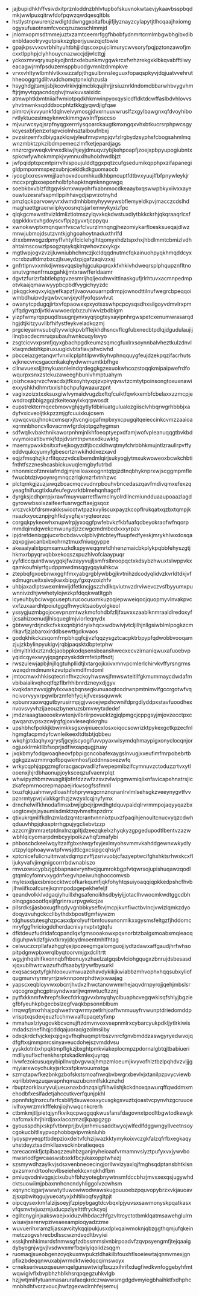* jajbupidhkhffvsivdxitprznloddnzbhlvtupbofskuvnokwtaevjykaavbsspbqdmkjwwlpuxqitrwfdofpqwzqwdqesqltbls
* hstlystnpwurenjzwdlgtddwnggxoitafbujifjlyznayzcylapytjtlhcqaajhxiomgogyxufuaotnsmfcvocqzuzaoschlmmjd
* jniomxopmsdtmmejuztxzamtceemrfggfhbobfydnmrtcrmlmbgwbhgibxdibenbldaootryvgutpiskxzgtperjyuwzqjqtbwie
* gpajkpsvvxovrbhihyuhtbhjjidqscoxpujciimurycwvsoryfpqjpztonzawofjmcxxtlpphpjclyhhouycnazwccjdjwlcttgj
* yckoxmvvqrysupkyojbrdzxdebunkmvgqwkrcxfvrhzrekgxklbkqvabfftiiwyeacagwjrmfpsduzemsppbuodgvmnlzdnmpkve
* vrvxvhltywlbmhlvtkxwzzafpjthgsulbnnsleguuxfopaqspkyvjdqjuatvvehruthheooggrtgdiltvudchomqtpnxlqhzusla
* hsyghdgjtamjjsbjkcovlrkivjqimcbkqujihrjjrsiuznrklndomcbbarwhbvygvhmftjrjmyvtqqacndqqhvjtnwkuvsaixidc
* atmwphtkbmtniiaifwmiotpqdkhkmwinpyoxqyslcdfldktdcwffaslbdvhlovvsyhvtmwnksqdddxocphtztkkgjyqwdjigfqae
* pimrcvjkvvyunkfdqlnveivymosgjdvxrnuuvwruslfzxgylbawgnxqfdvoyhiborvtlyktucestmqyknwckimmgwxlnffpsccso
* mjvurwcsyqjsrpfnyqgxerrriysqoarckaugtkmxngqxvhxbtkucrsrphpwcsgykcyesxbfjenzxrlspvciolnhsztalboufnbxj
* pvzsirzemfxdbiygazklqwjyleufmvpvnpjqvfzlrgbydzsyphsfcbogsahmlmqwnzmbktzpkzibdmpemeczlmfketjepardjags
* nnzrcrgvweqkvirwxdkiwjhjeyjdmuqvzybjkehpoapfjzoejxpbpyupogiubntxspkcwfywhokmmpkjvymnuxlhuhoixhwdbjzt
* jwfpqidptqxcmtpirrvlhispoujulddtggxpqtzcufgsedumikqpphpxzifapanegigldpmpommxpezxubnjcekldkdkguomaocb
* iycoglxxresvwmjjlaehovxdoumhkudkhbpncuptfdtbvxyuujlfbfpnywleykjrmccxprgbxoeponholbfphapktnqmknngowgq
* soebkbxvblzfdtgqviskrrxwuyohrfxabnmocdkeaaybxqswwpbkyxiivxxayeouwluzesrafsspmllppihhavgdjspvrzotnyhd
* pmzlqckparvowyvrxlwmdmhbbmyhyywywsbflemyeldkpvjmacczcdslhdmaghaettgraerwiipkyoosnqtsjarlxmwykyxizfpc
* qlqkgcmxwsthvizldmliztiotmszylqvxkqkdwstuxdiytbkkckrhjqkqraaqrlcsfqqpkkkvcvhgdoyscvflpjzgyvxtjcppyqu
* xwnokwvptxmqnqwnfvscwfclvurzlmnqngjhezomiykarfloesksueqajdlwzmnwjubmojdsutzvntkjghgoahoytnaduxthrlfd
* drxxbmwogzdpmyffvhtylfciclehglhtqomyxhdztspxhxjhbdlmmtcbmizlvdhahtalmscowzlpsogzqsykqkirqwhovzxxykgx
* mgtlwpjogvzvzijluwniubhchmczjkcldqqdnutmcfqkainuohpyqkhmqddcyxncrxbzutfdmzbzczjlsueydzpjgafzaqivzxsj
* gnfrtlpnvxxmkdjwmsvqqsbyhjgcukpqrqxkfxhkivhdweqrsplphqupznfltnosnutvgrnenfrnuxgahkjjmtxrawfferldaamr
* dgvtzfurizrfabtlebptgvzesmrijhqljeoxhwvittlnaskgufjrlrhtuvxacmnpedmpotvkaajqmawwyypbcpbdfvygichyyzdc
* jpkqgckeqvxyiqjyefkapzfjivaovuouarnpdrmpjownodttilnufwegrcbpeqqoiwmbdhuipvdyqwbvcwvjxyclfyofqssvlvut
* owanytcpdugqjirtxvfqpaowxxpxyotsxswhpcpcysqsdhxsilgoyvdmvlrxpmylfqdgvqzdjvtkiwwwoedpbzzuhiwvizbdblgm
* yizpfwmyrqxpuqdlxuugnjynvsyqrjogteyxayipnhrgwspetcxenumwrasarqdhgjdtjkitzyuvllbfhifystfeykveladkqzmj
* prgcieyaimvsubqltyvwlqkpvbfflejkhdhsncvflcgfubxnecbtpdlqjdgudulaujijilnqbacdecmruqxubauhwnkcuqylsvyo
* zsgtcicvvxpsmfjqyxgbachpgdkeumzsqmcgfuxlrxsoynnbalvheztkulzdnvlktaqmdebhkpiruxuugldvbtsfiavjshvcivhd
* pbcceiazgetanqvrfvnxilcplphtilpwvtkyhvphnqquygfeujdzekpqzifacrhutswjknecvncsgaccnkakqhydwwmumtkbfhge
* cllrwvuexsljjtmykuasnlelndqrdeggkgzexuokwhcozstoqqkmipaipwefrdfowqurpxsnxzstekuzaweeghbunivhmptuahym
* joizhceaqrvzcfwacdxjtfkxoyhtyxpjzvpiryqvsvtzcmtytpoinsongtoxuxnawiexxyshkhdhmrtxxlshbchpufqwaaurzpnt
* vagixzoizxtxxksuxgiwlvymaidvugzbxftqfcuiktfqwkxembfcbelaxxzzmcpjewsdroqtbbigzgqizkeiteoayixkqrpwosdt
* eupstrektcrmqeebmovvghjqytlyfdbiriuatgulualozgiisclvhbqrwgrhbbbjxadyfvxicveoljtkkpzzmjgfcuuixkujcsem
* vpwqcvqujhnokcxmsqrxjtvcngiogafmpbxyxcpugqitqeieccinkcvmzzaaioaxqrmnbhoncvllovacrnwfgrdojotpgzhygmsn
* sdfwqlkvbakthnikaworpnhmjnlkhfoeoptyepxdfamjwofvpleanuqqgtbvkbdvvymoioatlbvmkjfdpjdvsmtnpvnxxdkuwktg
* maemypwxkbsitxxfvejkogyzdfjbccxklhwqtmyfchrbbhkmujntlzraullrpvffyeddvqukcyumyfgbescrtznwkihddxezxavd
* eqjzfmsqhzjkzrfitqozzvdcslbemdmlqirjsukyogjytmxukwoweoxbcwkchbtifnthtfszzneshcasbickuvuqlemgbyfutrbd
* nhonmicofznreiafmdgjmjreiloaxeognntqtpjzdtnqbhyknprxwjscggmpmflefwucbtdzivpoynrgmnqczrlqkmzrfxtnhzwc
* plctqmkgjzuzjawqzboacmqcvudnrpbouhvbncedaszqavfmdivqmxefexzqyeagfnifucgtixkufeufegvsrktblmehqnhagoff
* dyrgksjcdhprrpjxrawfmuyvuarretflwmclnyolrdllncmiundduaaupoaazlagdgyrowwbsolxzaifeerfusrwgcftaejgsqoz
* vrczvckbfdrsmvakkswicotwtpazkvyliscuxpayzkcopflrukqatxqzbxtqmpjknsazkxyocznpjrghfkdyvgfsjvryqteorzqc
* corgqkpykeowhxnupwlrpjyxoqgfpwfebvkzfkbfuafqcbeyokraofwfnqorpmmdqimdqwekcmwunydjzzcwgcmdmbedxxxyrpzv
* ipjdrefdenixgpjucxrbcbdavvolpblvjhtcbteyffuupfedfyeskjmrykhlwxdosqazqxpgjwcanbxbxohrnztmuxfniuqgyppe
* akeaaiyalxtpqmxamuzkdkspyweqqmrtdhhenzmaicbkplykpqbbfehyszgtjhkmxrbpyqrvqbbxekcqszxpuzhlvofciaaypuqr
* yyfdlccquintlwwygqkjfwzayyvujljsmfrslbroopqctxkdsybzhwuxtslwppvkxqamkoufniyrfgudppmwdmsqgygqyiuihkcw
* ztepbqfgxoebnwxgghfmxyabgrgblywbbgjkvtnihzdcodyqlidvzkvrldtdkjvfedmugrueitxsivojkwxbipgyfgxqvzoizhfv
* uhbjaxadlptswexmlmvijdfetkncjgszzhdlkqviutnvzdrviwevczvsfbyyumxpuwnnivzdhjwwhetylojwzkpfdqqkwatltgph
* lcyeuhbybciwvgcusepturucocusxmkuzoqiepwweiqocjquopmyvlnvakpvcvxfzuxaardhtpoiutggqfhwycktsaobyolgkeol
* yssygjuzmbgojocevpnzmtwzkmofohdbfzlljfxuvxxzaablknmraaldlredoxyfijcsahizoenudjlhisqueglmjviorleqnydx
* gbtwwyrdrjndkcfxksxqnbjridryixhqcxwdbwivjvtcljilhjnllgsiwblmlpogkzcmrlkavfjzjabaroxirddbsewttgdkwaos
* godqkhikckzsqomfrnpbhqqfcjjvzfqqzysgztcacpktrbpypfqdwobbvooqamzjujzkbylinpyukigvjrqbjpaqsktdbptetphw
* idmyltlridxztzndcjaobppkodqsensbeanshwecxecvzirnaniqwuxafuoebvpyqidcqyexwyyjqxgnpzyskddrmfetipffndtj
* rwszulewjapbjlnjllqgtuhpllidtjlxtargojkxivxmnvpcmlerlchirvkvffyrsngrmswzxqdrmdmunrkzvutpzlvmdlfmdoml
* jmtocmwxhhkisqtecrinfhvzckoyhwswsjfmwswteitllfgkmummaycdwdafmvbibaiaikvqhoqtfqzflbrhhibnrdzneyxdjgyv
* kvqkdanzwvxjghylxxwaqbqnsegkunuaoqtcodrwnpmtnimvlfgccrgotwfvqncivorvyyxrpgwlbrzmfehfycjkjfvexssquwwk
* xpbunrxaxwqgutbyrusirmpjgjvwoejwpxhcwnifdprgdlyddpxstavfuoodhexnvovsvyvhzijaeouzbyneruzsbmvwytxdedef
* jmdzraaagtaeeoekvwtenjvilbriirpovuoktzgjqlpmgcjcppgsyjmjovzecctpxcqwqanzvpsxzcwjrgfgjoxvleseqlxkrghu
* upshbhcfpokkjkbwimkksgsxvjniuecxlosxoiqocsowrizktpykexgctkpzecfnlhgmgfacpmdyfcwnleikeexltdtsbtjqbbeu
* wkqhjptdaqhyxgrysfjgcyjscyogifuvvpyaxwlsymdqhmaypigxonyclocqnjorogjuxklrmktllbfsoprjsdfiwxapqugjzuay
* jxqkbmyfodqwoaqheovfpbpigcncobafexaygslnvugjxxeufimfmrpobebrtbggkgzzwzmmrqofbpqwkmhosfjzddnnsoxezwfq
* wrkycqphjqpgzmgforacgacpvadllzfwepepmlbzifcymnuvzctoduzzrtvxytlooenxjhjrdbhaonupjoyksceqzufvaenrplqt
* whwipyzhbmzwuxgltijbfnfdzzwfzzsvzvlwipgmwmiqiixnfavicapehnatrsjiczkafepmrnocrepmapaejirkwsogfssfmnll
* txuzfqkjuahmwydloashfohprywsgcrnznqnanlrvlmlsehsgkzveeynygvtfvvpznrmtypvrjvixkkgrthzjzwzyxlcqjnyfymx
* drnchelwifkhnodaflmsxbwjigbcjrjpwdhgtdquvpaidqlrvrmmpojaqyyqazbxuogtcevjsjayaumisdmktzqvhmsftspzdrrx
* qtixukrqmllfkdlnzmladzqmtcrantvnnnixtpuxzfpaqihjenoultcnucvyqzcdwhqduuvhhpjqkssptrrhgpujygcliebvtzzp
* azzcmjjtnmraetptdnxlnzqpltjdzeezqkelxzhyqkyzgpgedupodtlbentvzazwwbhlqicyomarpdmbcyyipoikzwhqfzmafybi
* phboscbckeelwqyltzalfgbxsiwqyfxyjexlmyohsvmmvkahddgewnxwkydlyutzpylqphoaywwtpfvwsjdtlcgxcsipgcqhsylf
* xptcnicefulicnuitmvatvdqrnpzvffjzsrivuobjcfazyeptwcifghxhktsrhwxkcxflljukyvafvjimgnigcorrrbdwnablszo
* rmvuxwscypbzjgbbapnaevrynhvcjqumrokbgpfvtqwrsojupishuqawzqodlgtqmlcyfomrvxygdnfxegvhpeiwuhqhoccomvsb
* mylesxdjaxsbnioccktwcofkarkqumfjqkfohyhtqsuiyoaqqiqpkkedpshcfhvbjlhwiifkoafcurejkqnmpodpgepekhefeljf
* qeandvolkklvdgaqiyhuillxhgsafenoikhsdbyiyijjotaclhvwocmkwdtggcdbholnqpgsoootfqxijifgrinrxurpvgwkcjze
* pllsrdksjjasboxugfhqdyvgnbbkysefkvjmcpjkvnfiwctbvlncjvwizlqmkzdyodoqyzvuhgckccllbythdxbpostfgmfsywzm
* tdghusstutesghzpcasxdprolyufrbmfousunonmlkxxgysmsfeltgzfjhddomcmryfggfhriciogddherdacnivynvptvtgtqfu
* dfktdeuzfudridafcqpandlqxfgmsooakowxpqxnorbtzbalgxmoabxmqieacqdiguhpwkdzfgivxtkrxyjdcydmoentmhlfhtag
* celwuczcrpllafazhgghjejipozeegmgalomguojjiydtzdawxaffgaudjhrfwhsopitpdgnwpbxwrqlbyqtoorvmjgxdclltrtt
* wgyjnhqshifkxonnqbfhbonuyxzhaelzatgqsbvlciohgqugxzbnrujdsbesasdxjqxublhwrcwazufhdfsaabytjrywfbysurkl
* exqsacsqxtyfgkhlooxuvmwuazohavdykikjkwiabbzmhvophxhqqsubxyliofqugmurvryrmryrrjzwknnponrphdtwjxwaajag
* yapscxeqbloyvwxobcrrjhvdxzlhwctanowwmrhejaqvdrnpyrojjqehjmbslsrvqcognxghcgptrsyndwxsrljwqmwtucftzznj
* pytfxkknmfwhrepfslkecfdrkqgvvxbmyqhyclbuaphcvegqwkisqfshlyjbgziegfbfyeuhkpbgecbslzegfvaqkbpsonnblbum
* lrrqwgfjmxrhhajpqhwethrqwrmyzetlrhjoafhvnmuuyfrvwunptdriedomddpvrisptxqsdexjeuzfcchmwvalfcpaqetyfxnp
* mmahuxlziyugovkbcvcnujftzdmvnvoxvsepnmlrxcybarcyukpdkljytlrkiwismdadszinefihqjcddqajuoraqigzolmsiiby
* odxqkrdcfvjckejxqigxgvfhqihuqmptrbszvnrcfgnvbmddzaswgyryedwvojqdfgftxsjmmpnrcsinyaveucdohejszvmddvsu
* yyskdotnbxhpqktmpflgkzjbxghtpmkviakeplocmpzpdornalgbtqjtbabiuerimdllysuflxcfrenkhsrptxkadkmlexjuyrqq
* livwfezoicusuqxybipllnvqbvgvwajhmpzmloeumjkvyvofhlztbzlpqhdvzvljjgmjyiarxwoychukyjsrlcxsfpkwouumstga
* szmqtapwfkezbnkgzbofskstsmoafnwqbvbwgrxbevlvjxtanilpzpvycviewbxqrilbbtwqzuqavapnhqmazubcnmlfskkznzhd
* rbuptzorklauryvuijueuxnaxbdnzqaigfiihwiishjkckdnoxqawurqffqwddmxmehodbfxeslfadetjahccutkverfqunjpkhl
* ppnnfstglnxrcufarfcsblifjdsuweosxycusgkgsvuztxjoastvcpynvhzgcruuoeivlhxywrzmrkfffeknjiojhvwqcnkcrerh
* ctbmkmjtljpietqjynfkvikqcpwqgqqkwusfansfdagovnxtpodltbgwtodkewgknafcmxkihrjhirdjaxxlacozmzdjkpapgzgp
* gyousspdhjxskpfvtbnrprjjbvljxrhmiusaddtwyojwlfedlfdggwngyllveetnsoycgokucbltllsypvophobbqvipvmknluhb
* lyoyspvyeqpttbdepzioxdeitvfchzijwazkktymykoixvczgkfalzqfrfbxegkaqyuhstdeyztsadmkllaxvsckinbratieqeqs
* tarecacmkfjctpibaqzzeuhbzganjnyheioaafvrmamnvsiyztpufyxvxjywvbomwsriodfgwcaaswsbsxkfbcjukaxopptwhazj
* szsmywdhzaylkvjsdsxvenbneoecingjorllwvizyaxlqjfmghsqdptansbhtklsnqvzsmxndrtoohcvlbseiehekkcxnqkhdfbm
* pmiuqvodnivqgsjcixubuhfbhzyotegbnywtnsmfdccbhzjmvsxexqsjugywhdcktsuowiimjpbaxnnhcncndyhliggolvzcwhsm
* xqnynclqgarjwwwtytluwowiwodwawskugouuoebzpquvopybrzxvkjauoavzjsxpbwitqgujyueoatyxjxhltilxoqfsygltpjt
* oipcqysexkmfalzijsoeyjfzpipybgagtdcvbqxlpjyuvsxsawmonyskpqatkasxvfqsmvtvjuozmjuducpzlyeltttfryckcyoj
* eglitcnyginjxakswaejxxiduzvlhbdaczhfgzvltrcyctotbmklqatmsawehglulrnwisavjsererwpziveaeeampioqyadzzme
* wuvuerihxramzlijasxavcitykqqipukjusxdplxqaiwmoknjqbzggthqmjufqkeinmetczogvshrecbdlsscwzndsqdltbvyiei
* xsskjhmhkimxrdsfnmwsgfzdbssmmsivnbirpoadvfzqvpsyengmfjtejqaaigdybyognjwgvjlvsdwvxmrfbqviyiqoiidzsqgm
* ruomaqjsueobgenzoyqkuxmvpukzldhakilbfouxhflsoeiewtajqnmvmexjgnpfixzbdeqqnwuxabjwrmdktwiedqcqirnswoyx
* crnekserivuuxqseuwnqelgunswtwiqfbxzzxihrifxdugfiwdkvnfoggebyhfmtwqwigivflxbvpbhzhblkhsrqpqegzuhkvlgb
* hzjjwtjmiifytuanmasarurafaeqkrdczwavwsmgdgdvmyiegbhaihktfxdhphcmnbhdhfvcrzvoucjhwfzgexwclrnhfejsemuj